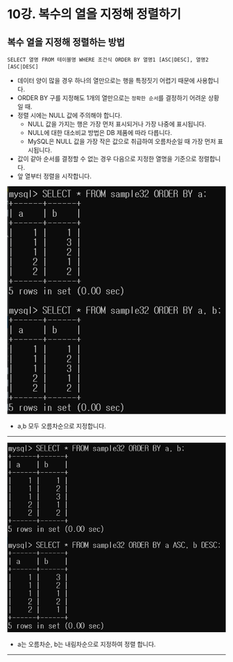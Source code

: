 # 10강. 복수의 열을 지정해 정렬하기

## 복수 열을 지정해 정렬하는 방법
```mysql
SELECT 열명 FROM 테이블명 WHERE 조건식 ORDER BY 열명1 [ASC|DESC], 열명2 [ASC|DESC]
```

- 데이터 양이 많을 경우 하나의 열만으로는 행을 특정짓기 어렵기 때문에 사용합니다.
- ORDER BY 구를 지정해도 1개의 열만으로는 `정확한 순서`를 결정하기 어려운 상황 일 때.
- 정렬 시에는 NULL 값에 주의해야 합니다.
    - NULL 값을 가지는 행은 가장 먼저 표시되거나 가장 나중에 표시됩니다.
    - NULL에 대한 대소비교 방법은 DB 제품에 따라 다릅니다.
    - MySQL은 NULL 값을 가장 작은 값으로 취급하여 오름차순일 때 가장 먼저 표시됩니다.
- 값이 같아 순서를 결정할 수 없는 경우 다음으로 지정한 열명을 기준으로 정렬합니다.
- 앞 열부터 정렬을 시작합니다.

![](./image/복수행정렬.png)
- a,b 모두 오름차순으로 지정합니다.

---

![](./image/정렬방법지정.png)

- a는 오름차순, b는 내림차순으로 지정하여 정렬 합니다.

---



